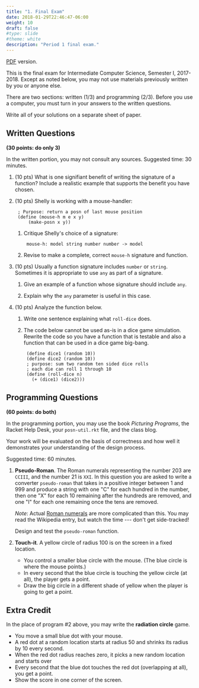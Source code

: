 ```yaml
---
title: "1. Final Exam"
date: 2018-01-29T22:46:47-06:00
weight: 10
draft: false
#type: slide
#theme: white
description: "Period 1 final exam."
---
```

[PDF](1-final-exam.pdf) version. 

This is the final exam for Intermediate Computer Science, Semester I,
2017-2018. Except as noted below, you may not use materials previously
written by you or anyone else.

There are two sections: written (1/3) and programming (2/3). Before
you use a computer, you must turn in your answers to the written questions.

Write all of your solutions on a separate sheet of paper. 

## Written Questions 

**(30 points: do only 3)**

In the written portion, you may not consult any sources. Suggested
time: 30 minutes.

1. (10 pts) What is one signifiant benefit of writing the signature of a 
   function? Include a realistic example that supports the benefit you
   have chosen.
   
2. (10 pts) Shelly is working with a mouse-handler:
 
        ; Purpose: return a posn of last mouse position
        (define (mouse-h m e x y)
            (make-posn x y))

    1. Critique Shelly's choice of a signature: 
    
            mouse-h: model string number number -> model

    2. Revise to make a complete, correct `mouse-h` signature and function.

3. (10 pts) Usually a function signature includes `number` or
   `string`. Sometimes it is appropriate to use `any` as part of a
   signature. 
   
    1. Give an example of a function whose signature should include
       `any`.
       
    2. Explain why the `any` parameter is useful in this case.

4. (10 pts) Analyze the function below. 

    1. Write one sentence explaining  what `roll-dice` does. 
    2. The code below cannot be used as-is in a dice game
       simulation. Rewrite the code so you have a function that is testable and also a function that can be used in a dice game big-bang.

            (define dice1 (random 10))
            (define dice2 (random 10))
            ; purpose: sum two random ten sided dice rolls
            ; each die can roll 1 through 10
            (define (roll-dice n)
              (+ (dice1) (dice2)))

## Programming Questions 

**(60 points: do both)**

In the programming portion, you may use the book _Picturing Programs_,
the Racket Help Desk, your `posn-util.rkt` file, and the class blog. 

Your work will be evaluated on the basis of correctness and how well
it demonstrates your understanding of the design process.

Suggested time: 60 minutes. 

1.  **Pseudo-Roman**. The Roman numerals representing the number 203
    are `CCIII`, and the number 21 is `XXI`. In this question you are
    asked to write a converter `pseudo-roman` that takes in a positive
    integer between 1 and 999 and produce a string with one "C" for
    each hundred in the number, then one "X" for each 10 remaining
    after the hundreds are removed, and one "I" for each one remaining
    once the tens are removed. 

    _Note_: Actual [Roman numerals](https://en.wikipedia.org/wiki/Roman_numerals) 
    are more complicated than this. You may read the Wikipedia entry,
    but watch the time --- don't get side-tracked!

    Design and test the `pseudo-roman` function.

2. **Touch-it**. A yellow circle of radius 100 is on the screen in a
   fixed location. 

    * You
   control a smaller blue circle with the mouse. (The blue circle is
   where the mouse points.) 
   * In every second that the blue circle is
   touching the yellow circle (at all), the player gets a point. 
   * Draw
   the big circle in a different shade of yellow when the player is
   going to get a point.

## Extra Credit

In the place of program #2 above, you may write the **radiation
circle** game. 

* You move a small blue dot with your mouse.
* A red dot at a random location starts at radius 50 and shrinks its
radius by 10 every second.
* When the red dot radius reaches zero, it picks a new random location and
starts over
* Every second that the blue dot touches the red dot (overlapping at
all), you get a point. 
* Show the score in one corner of the screen.


